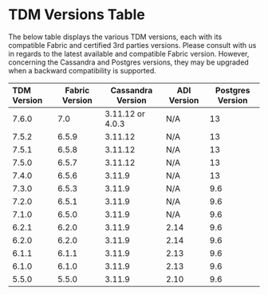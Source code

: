 # TDM Versions Table

The below table displays the various TDM versions, each with its compatible Fabric and certified 3rd parties versions. Please consult with us in regards to the latest available and compatible Fabric version. However, concerning the Cassandra and Postgres versions, they may be upgraded when a backward compatibility is supported. 

<table>
    <thead>
        <tr>
            <th align="left">TDM Version</th>
            <th>Fabric Version</th>
            <th>Cassandra Version</th>
            <th>ADI Version</th>
            <th>Postgres Version</th>
        </tr>
    </thead>
    <tbody>
        <tr>
            <td align="left">7.6.0</td>
            <td>7.0</td>
            <td>3.11.12 or 4.0.3</td>
            <td>N/A</td>
            <td>13</td>
        </tr>
        <tr>
            <td align="left">7.5.2</td>
            <td>6.5.9</td>
            <td>3.11.12</td>
            <td>N/A</td>
            <td>13</td>
        </tr>
        <tr>
            <td align="left">7.5.1</td>
            <td>6.5.8</td>
            <td>3.11.12</td>
            <td>N/A</td>
            <td>13</td>
        </tr>
        <tr>
            <td align="left">7.5.0</td>
            <td>6.5.7</td>
            <td>3.11.12</td>
            <td>N/A</td>
            <td>13</td>
        </tr>
        <tr>
            <td align="left">7.4.0</td>
            <td>6.5.6</td>
            <td>3.11.9</td>
            <td>N/A</td>
            <td>13</td>
        </tr>
        <tr>
            <td align="left">7.3.0</td>
            <td>6.5.3</td>
            <td>3.11.9</td>
            <td>N/A</td>
            <td>9.6</td>
        </tr>
        <tr>
            <td align="left">7.2.0</td>
            <td>6.5.1</td>
            <td>3.11.9</td>
            <td>N/A</td>
            <td>9.6</td>
        </tr>
        <tr>
            <td align="left">7.1.0</td>
            <td>6.5.0</td>
            <td>3.11.9</td>
            <td>N/A</td>
            <td>9.6</td>
        </tr>
        <tr>
            <td align="left">6.2.1</td>
            <td>6.2.0</td>
            <td>3.11.9</td>
            <td>2.14</td>
            <td>9.6</td>
        </tr>
        <tr>
            <td align="left">6.2.0</td>
            <td>6.2.0</td>
            <td>3.11.9</td>
            <td>2.14</td>
            <td>9.6</td>
        </tr>
        <tr>
            <td align="left">6.1.1</td>
            <td>6.1.1</td>
            <td>3.11.9</td>
            <td>2.13</td>
            <td>9.6</td>
        </tr>
        <tr>
            <td align="left">6.1.0</td>
            <td>6.1.0</td>
            <td>3.11.9</td>
            <td>2.13</td>
            <td>9.6</td>
        </tr>
        <tr>
            <td align="left">5.5.0</td>
            <td>5.5.0</td>
            <td>3.11.9</td>
            <td>2.10</td>
            <td>9.6</td>
        </tr>
    </tbody>
</table>






